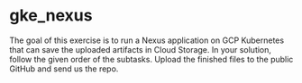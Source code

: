 # gke_nexus
The goal of this exercise is to run a Nexus application on GCP Kubernetes that can save the uploaded artifacts in Cloud Storage. In your solution, follow the given order of the subtasks. Upload the finished files to the public GitHub and send us the repo. 

